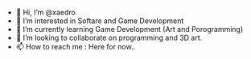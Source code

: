 - 👋 Hi, I’m @xaedro
- 👀 I’m interested in Softare and Game Development
- 🌱 I’m currently learning Game Development (Art and Porogramming)
- 💞️ I’m looking to collaborate on programming and 3D art.
- 📫 How to reach me : Here for now..

<!---
xaedro/xaedro is a ✨ special ✨ repository because its `README.md` (this file) appears on your GitHub profile.
You can click the Preview link to take a look at your changes.
--->
